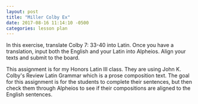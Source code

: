 ```yaml
---
layout: post
title: "Miller Colby Ex"
date: 2017-08-16 11:14:10 -0500
categories: lesson plan
---
```

In this exercise, translate Colby 7: 33-40 into Latin.
Once you have a translation, input both the English and your Latin into Alpheios. 
Align your texts and submit to the board.

This assignment is for my Honors Latin III class. They are using John K. Colby's Review Latin Grammar which is a prose composition text. 
The goal for this assignment is for the students to complete their sentences, but then check them through Alpheios to see if their compositions are aligned to the English sentences.

